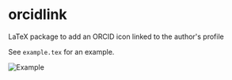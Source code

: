# orcidlink
LaTeX package to add an ORCID icon linked to the author's profile

See `example.tex` for an example.

![Example](https://github.com/arpaiva/orcidlink/example.png)
